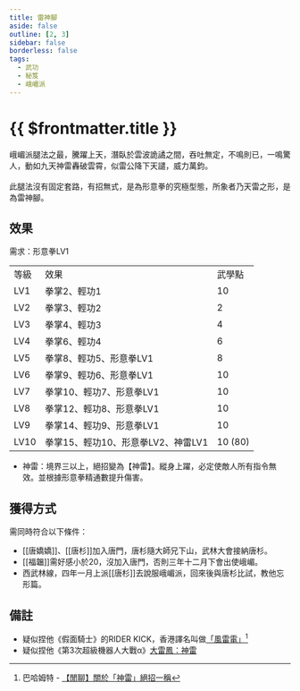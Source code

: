 ```yaml
---
title: 雷神腳
aside: false
outline: [2, 3]
sidebar: false
borderless: false
tags:
  - 武功
  - 秘笈
  - 峨嵋派
---
```


# {{ $frontmatter.title }}

<BookItemIcon :size="`medium`" :needLink="false" :no="4006" :style="'float: right;'"></BookItemIcon>

峨嵋派腿法之最，騰躍上天，潛臥於雲波詭譎之間，吞吐無定，不鳴則已，一鳴驚人，動如九天神雷轟破雲霄，似雷公降下天譴，威力萬鈞。
<br><br>
此腿法沒有固定套路，有招無式，是為形意拳的究極型態，所象者乃天雷之形，是為雷神腳。
<br clear="all" />

## 效果

需求：形意拳LV1

<table>
    <tr>
        <td>等級</td>
        <td>效果</td>
        <td>武學點</td>
    </tr>
    <tr>
        <td>LV1</td>
        <td>拳掌2、輕功1</td>
        <td>10</td>
    </tr>
    <tr>
        <td>LV2</td>
        <td>拳掌3、輕功2</td>
        <td>2</td>
    </tr>
    <tr>
        <td>LV3</td>
        <td>拳掌4、輕功3</td>
        <td>4</td>
    </tr>
    <tr>
        <td>LV4</td>
        <td>拳掌6、輕功4</td>
        <td>6</td>
    </tr>
    <tr>
        <td>LV5</td>
        <td>拳掌8、輕功5、形意拳LV1</td>
        <td>8</td>
    </tr>
    <tr>
        <td>LV6</td>
        <td>拳掌9、輕功6、形意拳LV1</td>
        <td>10</td>
    </tr>
    <tr>
        <td>LV7</td>
        <td>拳掌10、輕功7、形意拳LV1</td>
        <td>10</td>
    </tr>
    <tr>
        <td>LV8</td>
        <td>拳掌12、輕功8、形意拳LV1</td>
        <td>10</td>
    </tr>
    <tr>
        <td>LV9</td>
        <td>拳掌14、輕功9、形意拳LV1</td>
        <td>10</td>
    </tr>
    <tr>
        <td>LV10</td>
        <td>拳掌15、輕功10、形意拳LV2、神雷LV1</td>
        <td>10 (80)</td>
    </tr>
</table>

- 神雷：境界三以上，絕招變為【神雷】。縱身上躍，必定使敵人所有指令無效。並根據形意拳精通數提升傷害。

## 獲得方式

需同時符合以下條件：
- [[唐嬌嬌]]、[[唐杉]]加入唐門，唐杉隨大師兄下山，武林大會接納唐杉。
- [[福韞]]需好感小於20，沒加入唐門，否則三年十二月下會出使峨嵋。
- 西武林線，四年一月上派[[唐杉]]去說服峨嵋派，回來後與唐杉比試，教他忘形篇。

## 備註

- 疑似捏他《假面騎士》的RIDER KICK，香港譯名叫做[「風雷電」](https://www.youtube.com/watch?v=xo_IYMlUswc)[^1]
- 疑似捏他《第3次超級機器人大戰α》[大雷鳳：神雷](https://www.youtube.com/watch?v=gTqVeQiVa0g)

[^1]: 巴哈姆特 - [【閒聊】關於「神雷」絕招一稱](https://forum.gamer.com.tw/C.php?bsn=73317&snA=2573)